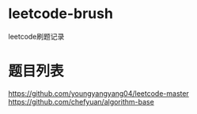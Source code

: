 # leetcode-brush
leetcode刷题记录

# 题目列表
https://github.com/youngyangyang04/leetcode-master
https://github.com/chefyuan/algorithm-base